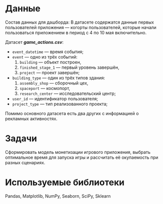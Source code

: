 # Данные
Состав данных для дашборда:
В датасете содержатся данные первых пользователей приложения — когорты пользователей, которые начали пользоваться приложением в период с 4 по 10 мая включительно.

Датасет ***game_actions.csv***:

- `event_datetime` — время события;
- `event` — одно из трёх событий:
    1. `building` — объект построен,
    2. `finished_stage_1` — первый уровень завершён,
    3. `project` — проект завершён;
- `building_type` — один из трёх типов здания:
    1. `assembly_shop` — сборочный цех,
    2. `spaceport` — космопорт,
    3. `research_center` — исследовательский центр;
- `user_id` — идентификатор пользователя;
- `project_type` — тип реализованного проекта;

Помимо основного датасета есть два других с информацией о рекламных активностях. 

# Задачи
Сформировать модель монетизации игрового приложения, выбрать оптимальное время для запуска игры и рассчитать её окупаемость при разных сценариях.
# Используемые библиотеки
Pandas, Matplotlib, NumPy, Seaborn, SciPy, Sklearn
